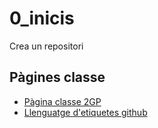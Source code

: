 # 0_inicis
Crea un repositori

## Pàgines classe
* [Pàgina classe 2GP](https://arquesm.github.io/2GP/)
* [Llenguatge d'etiquetes github](https://github.com/adam-p/markdown-here/wiki/Markdown-Cheatsheet)

